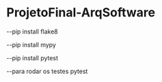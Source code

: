 # ProjetoFinal-ArqSoftware

--pip install flake8

--pip install mypy

--pip install pytest

--para rodar os testes
  pytest
